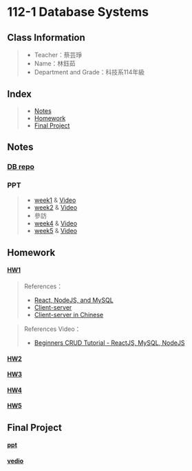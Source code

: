 # 112-1 Database Systems

## Class Information
> + Teacher：蔡芸琤
> + Name：林鈺茹
> + Department and Grade：科技系114年級
## Index
> + [Notes](https://github.com/Lindergithub/DB/blob/main/README.md#index)
> + [Homework](https://github.com/Lindergithub/DB/tree/main#notes)
> + [Final Project](https://github.com/Lindergithub/DB/tree/main#final-project)
## Notes
### [DB repo](https://docs.google.com/spreadsheets/d/1Q7xZrNQcNulzj7rhAGlexjkjkXMrw-MnCfyo7CtSp_o/edit#gid=847386397)
### PPT
> + [week1](https://docs.google.com/presentation/d/1CP0D92DA8Ae8oyIKSquqUuTUpVqwLGT-14T32l9pf5U/edit#slide=id.g2410febba22_0_9) & [Video](https://youtu.be/idhUbF1req4?si=R2vEFacyfHN5T-U6)
> + [week2](https://docs.google.com/presentation/d/1amn8pDX2Wx4N6ZjzhCGoQFJH4DqaRcQ2DJAdg3hbIrA/edit#slide=id.g23dd2219a46_0_124) & [Video](https://www.youtube.com/watch?v=qGaGgdm_YtY)
> + 參訪
> + [week4](https://docs.google.com/presentation/d/1053jwkOvLAdeQCDUJKq-c0NwxB3jOqlkiL244y0DPro/edit#slide=id.g24725b3e1c1_0_277) & [Video](https://www.youtube.com/watch?v=YjItfF4FkIo)
> + [week5](https://docs.google.com/presentation/d/1J0ASP97LgjTQeKqTdm1vRhxh6MGya-C1D-8w7ykUPqE/edit#slide=id.g23dd2219a46_0_124) & [Video]()


## Homework
#### [HW1](https://youtu.be/fMhPyYBAz6M)
> References：
> + [React, NodeJS, and MySQL](https://www.byperth.com/2018/04/19/guide-building-data-science-web-application-with-react-nodejs-and-mysql/)
> + [Client-server](https://madooei.github.io/cs421_sp20_homepage/client-server-app/)
> + [Client-server in Chinese](https://hackmd.io/@Willie-The-Lord/BJ7ZP2hgY)

> References Video：
> + [Beginners CRUD Tutorial - ReactJS, MySQL, NodeJS](https://www.youtube.com/watch?v=re3OIOr9dJI)
#### [HW2]()
#### [HW3]()
#### [HW4]()
#### [HW5]()
## Final Project
#### [ppt]()
#### [vedio]()
